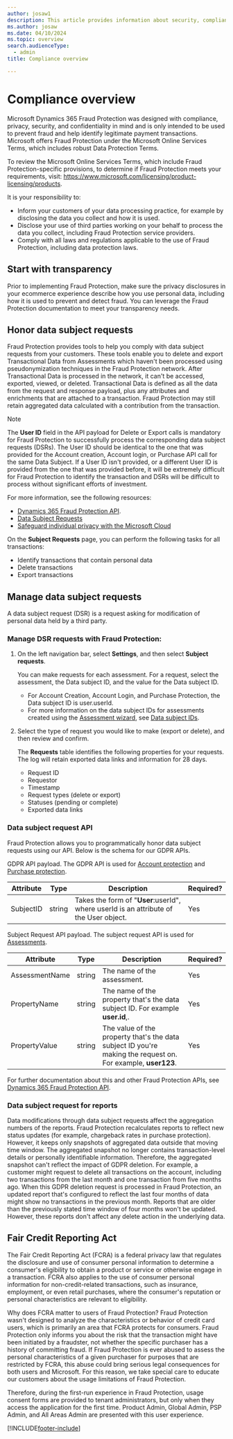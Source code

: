 ```yaml
---
author: josaw1
description: This article provides information about security, compliance, and data subject requests.
ms.author: josaw
ms.date: 04/10/2024
ms.topic: overview
search.audienceType:
  - admin
title: Compliance overview

---
```


# Compliance overview

Microsoft Dynamics 365 Fraud Protection was designed with compliance, privacy, security, and confidentiality in mind and is only intended to be used to prevent fraud and help identify legitimate payment transactions. Microsoft offers Fraud Protection under the Microsoft Online Services Terms, which includes robust Data Protection Terms.

To review the Microsoft Online Services Terms, which include Fraud Protection-specific provisions, to determine if Fraud Protection meets your requirements, visit: https://www.microsoft.com/licensing/product-licensing/products.

It is your responsibility to:

- Inform your customers of your data processing practice, for example by disclosing the data you collect and how it is used. 
- Disclose your use of third parties working on your behalf to process the data you collect, including Fraud Protection service providers. 
- Comply with all laws and regulations applicable to the use of Fraud Protection, including data protection laws. 

## Start with transparency 

Prior to implementing Fraud Protection, make sure the privacy disclosures in your ecommerce experience describe how you use personal data, including how it is used to prevent and detect fraud. You can leverage the Fraud Protection documentation to meet your transparency needs. 

## Honor data subject requests

Fraud Protection provides tools to help you comply with data subject requests from your customers. These tools enable you to delete and export Transactional Data from Assessments which haven't been processed using pseudonymization techniques in the Fraud Protection network. After Transactional Data is processed in the network, it can't be accessed, exported, viewed, or deleted. Transactional Data is defined as all the data from the request and response payload, plus any attributes and enrichments that are attached to a transaction. Fraud Protection may still retain aggregated data calculated with a contribution from the transaction.    

> [!NOTE]
> The **User ID** field in the API payload for Delete or Export calls is mandatory for Fraud Protection to successfully process the corresponding data subject requests (DSRs). The User ID should be identical to the one that was provided for the Account creation, Account login, or Purchase API call for the same Data Subject. If a User ID isn't provided, or a different User ID is provided from the one that was provided before, it will be extremely difficult for Fraud Protection to identify the transaction and DSRs will be difficult to process without significant efforts of investment.

For more information, see the following resources:
- [Dynamics 365 Fraud Protection API](https://go.microsoft.com/fwlink/?linkid=2084942).
- [Data Subject Requests](/microsoft-365/compliance/gdpr-data-subject-requests)
- [Safeguard individual privacy with the Microsoft Cloud](https://www.microsoft.com/trustcenter/privacy/gdpr/gdpr-overview)

On the **Subject Requests** page, you can perform the following tasks for all transactions:

-	Identify transactions that contain personal data
-	Delete transactions
-	Export transactions

## Manage data subject requests

A data subject request (DSR) is a request asking for modification of personal data held by a third party. 

### Manage DSR requests with Fraud Protection:

1. On the left navigation bar, select **Settings**, and then select **Subject requests**. 

   You can make requests for each assessment. For a request, select the assessment, the Data subject ID, and the value for the Data subject ID.

    - For Account Creation, Account Login, and Purchase Protection, the Data subject ID is user.userId.
    - For more information on the data subject IDs for assessments created using the [Assessment wizard](assessment-create-new.md#assessment-wizard-overview), see [Data subject IDs](assessment-create-new.md#data-subject-ids).
   
1. Select the type of request you would like to make (export or delete), and then review and confirm.

   The **Requests** table identifies the following properties for your requests. The log will retain exported data links and information for 28 days.

    - Request ID
    - Requestor
    - Timestamp
    - Request types (delete or export)
    - Statuses (pending or complete)
    - Exported data links

### Data subject request API

Fraud Protection allows you to programmatically honor data subject requests using our API. Below is the schema for our GDPR APIs.

GDPR API payload. The GDPR API is used for [Account protection](ap-overview.md) and [Purchase protection](purchase-protection.md).

| Attribute                   | Type     | Description | Required? |
|-----------------------------|----------|-------------|---------|
| SubjectID                   | string   | Takes the form of "**User**:userId", where userId is an attribute of the User object. | Yes |

Subject Request API payload. The subject request API is used for [Assessments](assessment-create-new.md#assessment-wizard-overview).

| Attribute                   | Type     | Description | Required? |
|-----------------------------|----------|-------------|-----------|
| AssessmentName              | string   | The name of the assessment. | Yes |
| PropertyName                | string   | The name of the property that's the data subject ID. For example **user.id**,. | Yes |
| PropertyValue               | string   | The value of the property that's the data subject ID you're making the request on. For example, **user123**. | Yes |

For further documentation about this and other Fraud Protection APIs, see [Dynamics 365 Fraud Protection API](https://go.microsoft.com/fwlink/?linkid=2084942).

### Data subject request for reports
Data modifications through data subject requests affect the aggregation numbers of the reports. Fraud Protection recalculates reports to reflect new status updates (for example, chargeback rates in purchase protection). However, it keeps only snapshots of aggregated data outside that moving time window. The aggregated snapshot no longer contains transaction-level details or personally identifiable information. Therefore, the aggregated snapshot can't reflect the impact of GDPR deletion. For example, a customer might request to delete all transactions on the account, including two transactions from the last month and one transaction from five months ago. When this GDPR deletion request is processed in Fraud Protection, an updated report that's configured to reflect the last four months of data might show no transactions in the previous month. Reports that are older than the previously stated time window of four months won't be updated. However, these reports don't affect any delete action in the underlying data.

## Fair Credit Reporting Act

The Fair Credit Reporting Act (FCRA) is a federal privacy law that regulates the disclosure and use of consumer personal information to determine a consumer's eligibility to obtain a product or service or otherwise engage in a transaction. FCRA also applies to the use of consumer personal information for non-credit-related transactions, such as insurance, employment, or even retail purchases, where the consumer's reputation or personal characteristics are relevant to eligibility. 

Why does FCRA matter to users of Fraud Protection? Fraud Protection wasn't designed to analyze the characteristics or behavior of credit card users, which is primarily an area that FCRA protects for consumers. Fraud Protection only informs you about the risk that the transaction might have been initiated by a fraudster, not whether the specific purchaser has a history of committing fraud. If Fraud Protection is ever abused to assess the personal characteristics of a given purchaser for purposes that are restricted by FCRA, this abuse could bring serious legal consequences for both users and Microsoft. For this reason, we take special care to educate our customers about the usage limitations of Fraud Protection.

Therefore, during the first-run experience in Fraud Protection, usage consent forms are provided to tenant administrators, but only when they access the application for the first time. Product Admin, Global Admin, PSP Admin, and All Areas Admin are presented with this user experience. 

[!INCLUDE[footer-include](includes/footer-banner.md)]
